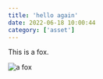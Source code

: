 ```yaml
---
title: 'hello again'
date: 2022-06-18 10:00:44
category: ['asset']
---
```


This is a fox.

![a fox](./hello-again/fox.jpg)